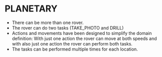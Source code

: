 
# PLANETARY

* There can be more than one rover.
* The rover can do two tasks (TAKE_PHOTO and DRILL)
* Actions and movements have been designed to simplify the domain definition:
  With just one action the rover can move at both speeds and with also just one action the rover can perform both tasks.
* The tasks can be performed multiple times for each location.
